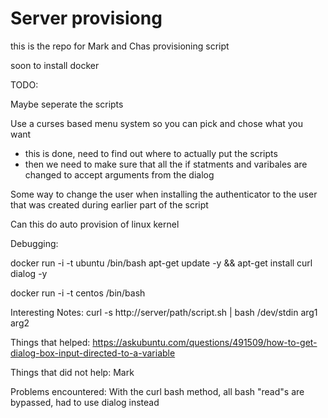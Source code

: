 # Server provisiong
this is the repo for Mark and Chas provisioning script

soon to install docker 


TODO:

Maybe seperate the scripts

Use a curses based menu system so you can pick and chose what you want 
- this is done, need to find out where to actually put the scripts
- then we need to make sure that all the if statments and varibales are changed
  to accept arguments from the dialog



Some way to change the user when installing the authenticator to the user that
was created during earlier part of the script


Can this do auto provision of linux kernel 

Debugging:

docker run -i -t ubuntu /bin/bash
apt-get update -y && apt-get install curl dialog -y


docker run -i -t centos /bin/bash


Interesting Notes:
curl -s http://server/path/script.sh | bash /dev/stdin arg1 arg2

Things that helped:
https://askubuntu.com/questions/491509/how-to-get-dialog-box-input-directed-to-a-variable

Things that did not help:
Mark

Problems encountered:
With the curl bash method, all bash "read"s are bypassed, had to use dialog instead
